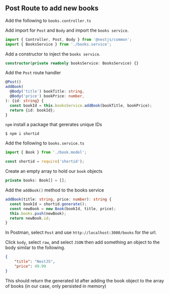 ## Post Route to add new books

Add the following to `books.controller.ts`

Add import for `Post` and `Body` and import the `books service`. 

```ts
import { Controller, Post, Body } from '@nestjs/common';
import { BooksService } from './books.service';
```

Add a constructor to inject the `books service`.

```ts
constructor(private readonly booksService: BooksService) {}
```

Add the `Post` route handler

```ts
@Post()
addBook(
  @Body('title') bookTitle: string,
  @Body('price') bookPrice: number,
): {id: string} {
  const bookId = this.booksService.addBook(bookTitle, bookPrice);
  return {id: bookId};
}
```

`npm` install a package that gererates unique IDs

`$ npm i shortid`

Add the following to `books.service.ts`

```ts
import { Book } from './book.model';

const shortid = require('shortid');
```

Create an empty array to hold our `book` objects

```ts
private books: Book[] = [];
```

Add the `addBook()` method to the books service

```ts
addBook(title: string, price: number): string {
  const bookId = shortid.generate();
  const newBook = new Book(bookId, title, price);
  this.books.push(newBook);
  return newBook.id;
}
```

In Postman, select `Post` and use `http://localhost:3000/books` for the url.

Click `body`, select `raw`, and select `JSON` then add something an object to the body similar to the following.

```json
{
	"title": "NestJS",
	"price": 49.99
}
```

This should return the generated Id after adding the book object to the array of books (in our case, only persisted in memory)



